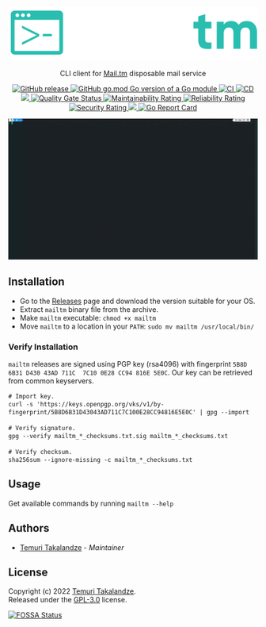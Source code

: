 <div align="center">
<img width="600px" src="./.assets/logo.png" />

<p>CLI client for <a href="https://mail.tm">Mail.tm</a> disposable mail service</p>

<p>
    <a href="https://github.com/abgeo/mailtm/releases">
        <img alt="GitHub release" src="https://img.shields.io/github/release/abgeo/mailtm.svg">
    </a>
    <a href="https://github.com/abgeo/mailtm">
        <img alt="GitHub go.mod Go version of a Go module" src="https://img.shields.io/github/go-mod/go-version/abgeo/mailtm.svg">
    </a>
    <a href="https://github.com/abgeo/mailtm/actions/workflows/ci.yaml">
        <img alt="CI" src="https://github.com/abgeo/mailtm/actions/workflows/ci.yaml/badge.svg">
    </a>
    <a href="https://github.com/abgeo/mailtm/actions/workflows/cd.yaml">
        <img alt="CD" src="https://github.com/abgeo/mailtm/actions/workflows/cd.yaml/badge.svg">
    </a>
    <a href="https://app.fossa.com/projects/custom%2B30026%2Fgithub.com%2FABGEO%2Fmailtm?ref=badge_shield" alt="FOSSA Status">
        <img src="https://app.fossa.com/api/projects/custom%2B30026%2Fgithub.com%2FABGEO%2Fmailtm.svg?type=shield"/>
    </a>
    <a href="https://sonarcloud.io/project/overview?id=ABGEO_mailtm">
        <img alt="Quality Gate Status" src="https://sonarcloud.io/api/project_badges/measure?project=ABGEO_mailtm&metric=alert_status"/>
    </a>
    <a href="https://sonarcloud.io/project/overview?id=ABGEO_mailtm">
        <img alt="Maintainability Rating" src="https://sonarcloud.io/api/project_badges/measure?project=ABGEO_mailtm&metric=sqale_rating"/>
    </a>
    <a href="https://sonarcloud.io/project/overview?id=ABGEO_mailtm">
        <img alt="Reliability Rating" src="https://sonarcloud.io/api/project_badges/measure?project=ABGEO_mailtm&metric=reliability_rating"/>
    </a>
    <a href="https://sonarcloud.io/project/overview?id=ABGEO_mailtm">
        <img alt="Security Rating" src="https://sonarcloud.io/api/project_badges/measure?project=ABGEO_mailtm&metric=security_rating"/>
    </a>
    <a href="https://codecov.io/gh/ABGEO/mailtm">
     <img src="https://codecov.io/gh/ABGEO/mailtm/branch/main/graph/badge.svg?token=TC7WWTT2A5"/>
     </a>
    <a href="https://goreportcard.com/report/github.com/ABGEO/mailtm">
        <img alt="Go Report Card" src="https://goreportcard.com/badge/github.com/ABGEO/mailtm">
    </a>
</p>

<p><img width="1000" src="./.assets/demo.gif" /></p>
</div>

## Installation

- Go to the [Releases](https://github.com/ABGEO/mailtm/releases) page and download the version suitable for your OS.
- Extract `mailtm` binary file from the archive.
- Make `mailtm` executable: `chmod +x mailtm`
- Move `mailtm` to a location in your `PATH`: `sudo mv mailtm /usr/local/bin/`

### Verify Installation

`mailtm` releases are signed using PGP key (rsa4096) with fingerprint 
`5B8D 6B31 D430 43AD 711C  7C10 0E28 CC94 816E 5E0C`. Our key can be retrieved from common keyservers.

```shell
# Import key.
curl -s 'https://keys.openpgp.org/vks/v1/by-fingerprint/5B8D6B31D43043AD711C7C100E28CC94816E5E0C' | gpg --import

# Verify signature.
gpg --verify mailtm_*_checksums.txt.sig mailtm_*_checksums.txt

# Verify checksum.
sha256sum --ignore-missing -c mailtm_*_checksums.txt
```

## Usage

Get available commands by running `mailtm --help`

## Authors

- [Temuri Takalandze](https://abgeo.dev) - *Maintainer*

## License

Copyright (c) 2022 [Temuri Takalandze](https://abgeo.dev).  
Released under the [GPL-3.0](LICENSE) license.

[![FOSSA Status](https://app.fossa.com/api/projects/custom%2B30026%2Fgithub.com%2FABGEO%2Fmailtm.svg?type=large)](https://app.fossa.com/projects/custom%2B30026%2Fgithub.com%2FABGEO%2Fmailtm?ref=badge_large)
